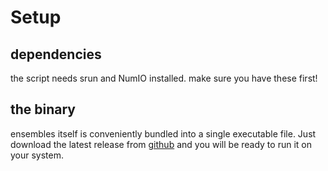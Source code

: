 # Setup

## dependencies
the script needs srun and NumIO installed. make sure you have these first!

## the binary
ensembles itself is conveniently bundled into a single executable file.
Just download the latest release from [github](https://github.com/fruitsbat/numio-ensembles/releases/) and you will be ready to run it on your system.
